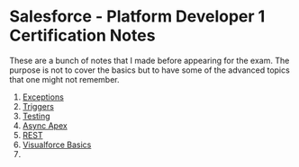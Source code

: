 # Salesforce - Platform Developer 1 Certification Notes

These are a bunch of notes that I made before appearing for the exam. The purpose is not to cover the basics but to have some of the advanced topics that one might not remember.

1. [Exceptions](https://github.com/patnaikshekhar/Salesforce-Platform-Developer-1-Exam-Notes/blob/master/exceptions.md)
2. [Triggers](https://github.com/patnaikshekhar/Salesforce-Platform-Developer-1-Exam-Notes/blob/master/triggers.md)
3. [Testing](https://github.com/patnaikshekhar/Salesforce-Platform-Developer-1-Exam-Notes/blob/master/testing.md)
4. [Async Apex](https://github.com/patnaikshekhar/Salesforce-Platform-Developer-1-Exam-Notes/blob/master/async.md)
5. [REST](https://github.com/patnaikshekhar/Salesforce-Platform-Developer-1-Exam-Notes/blob/master/rest.md)
6. [Visualforce Basics](https://github.com/patnaikshekhar/Salesforce-Platform-Developer-1-Exam-Notes/blob/master/vf_basics.md)
7. 